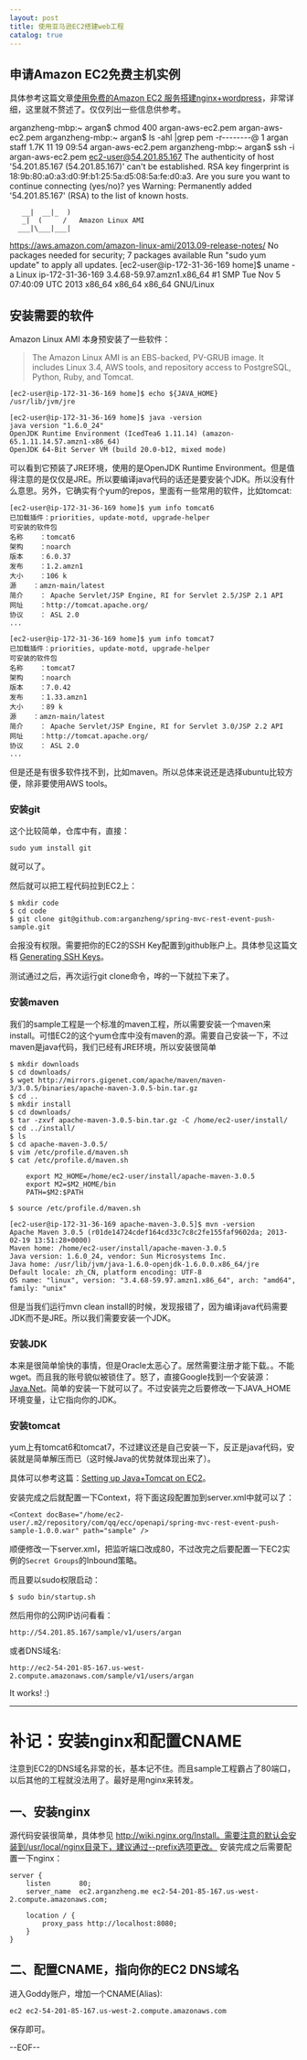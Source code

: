```yaml
---
layout: post
title: 使用亚马逊EC2搭建web工程
catalog: true
---
```



申请Amazon EC2免费主机实例
------------------------

具体参考这篇文章[使用免费的Amazon EC2 服务搭建nginx+wordpress](http://www.hiyangqi.com/linux/use-amazon-ec2-and-nginx-to-launch-wordpress.html)，非常详细，这里就不赘述了。仅仅列出一些信息供参考。


arganzheng-mbp:~ argan$ chmod 400 argan-aws-ec2.pem argan-aws-ec2.pem 
arganzheng-mbp:~ argan$ ls -ahl |grep pem
-r--------@  1 argan  staff   1.7K 11 19 09:54 argan-aws-ec2.pem
arganzheng-mbp:~ argan$ ssh -i argan-aws-ec2.pem ec2-user@54.201.85.167
The authenticity of host '54.201.85.167 (54.201.85.167)' can't be established.
RSA key fingerprint is 18:9b:80:a0:a3:d0:9f:b1:25:5a:d5:08:5a:fe:d0:a3.
Are you sure you want to continue connecting (yes/no)? yes
Warning: Permanently added '54.201.85.167' (RSA) to the list of known hosts.

       __|  __|_  )
       _|  (     /   Amazon Linux AMI
      ___|\___|___|

https://aws.amazon.com/amazon-linux-ami/2013.09-release-notes/
No packages needed for security; 7 packages available
Run "sudo yum update" to apply all updates.
[ec2-user@ip-172-31-36-169 home]$ uname -a
Linux ip-172-31-36-169 3.4.68-59.97.amzn1.x86_64 #1 SMP Tue Nov 5 07:40:09 UTC 2013 x86_64 x86_64 x86_64 GNU/Linux


安装需要的软件
------------


Amazon Linux AMI 本身预安装了一些软件：

> The Amazon Linux AMI is an EBS-backed, PV-GRUB image. It includes Linux 3.4, AWS tools, and repository access to PostgreSQL, Python, Ruby, and Tomcat.


	[ec2-user@ip-172-31-36-169 home]$ echo ${JAVA_HOME}
	/usr/lib/jvm/jre

	[ec2-user@ip-172-31-36-169 home]$ java -version
	java version "1.6.0_24"
	OpenJDK Runtime Environment (IcedTea6 1.11.14) (amazon-65.1.11.14.57.amzn1-x86_64)
	OpenJDK 64-Bit Server VM (build 20.0-b12, mixed mode)


可以看到它预装了JRE环境，使用的是OpenJDK Runtime Environment。但是值得注意的是仅仅是JRE。所以要编译java代码的话还是要安装个JDK。所以没有什么意思。另外，它确实有个yum的repos，里面有一些常用的软件，比如tomcat:

	[ec2-user@ip-172-31-36-169 home]$ yum info tomcat6
	已加载插件：priorities, update-motd, upgrade-helper
	可安装的软件包
	名称    ：tomcat6
	架构    ：noarch
	版本    ：6.0.37
	发布    ：1.2.amzn1
	大小    ：106 k
	源    ：amzn-main/latest
	简介    ： Apache Servlet/JSP Engine, RI for Servlet 2.5/JSP 2.1 API
	网址    ：http://tomcat.apache.org/
	协议    ： ASL 2.0
	...

	[ec2-user@ip-172-31-36-169 home]$ yum info tomcat7
	已加载插件：priorities, update-motd, upgrade-helper
	可安装的软件包
	名称    ：tomcat7
	架构    ：noarch
	版本    ：7.0.42
	发布    ：1.33.amzn1
	大小    ：89 k
	源    ：amzn-main/latest
	简介    ： Apache Servlet/JSP Engine, RI for Servlet 3.0/JSP 2.2 API
	网址    ：http://tomcat.apache.org/
	协议    ： ASL 2.0
	...

但是还是有很多软件找不到，比如maven。所以总体来说还是选择ubuntu比较方便，除非要使用AWS tools。


### 安装git

这个比较简单，仓库中有，直接：

	sudo yum install git

就可以了。

然后就可以把工程代码拉到EC2上：

	$ mkdir code
    $ cd code 
    $ git clone git@github.com:arganzheng/spring-mvc-rest-event-push-sample.git

会报没有权限。需要把你的EC2的SSH Key配置到github账户上。具体参见这篇文档 [Generating SSH Keys](https://help.github.com/articles/generating-ssh-keys)。

测试通过之后，再次运行git clone命令，哗的一下就拉下来了。

### 安装maven

我们的sample工程是一个标准的maven工程，所以需要安装一个maven来install。可惜EC2的这个yum仓库中没有maven的源。需要自己安装一下，不过maven是java代码，我们已经有JRE环境，所以安装很简单

    $ mkdir downloads
    $ cd downloads/
    $ wget http://mirrors.gigenet.com/apache/maven/maven-3/3.0.5/binaries/apache-maven-3.0.5-bin.tar.gz
    $ cd ..
    $ mkdir install
    $ cd downloads/
    $ tar -zxvf apache-maven-3.0.5-bin.tar.gz -C /home/ec2-user/install/
    $ cd ../install/
    $ ls
    $ cd apache-maven-3.0.5/
    $ vim /etc/profile.d/maven.sh
    $ cat /etc/profile.d/maven.sh

		export M2_HOME=/home/ec2-user/install/apache-maven-3.0.5
		export M2=$M2_HOME/bin
		PATH=$M2:$PATH 

    $ source /etc/profile.d/maven.sh

	[ec2-user@ip-172-31-36-169 apache-maven-3.0.5]$ mvn -version
	Apache Maven 3.0.5 (r01de14724cdef164cd33c7c8c2fe155faf9602da; 2013-02-19 13:51:28+0000)
	Maven home: /home/ec2-user/install/apache-maven-3.0.5
	Java version: 1.6.0_24, vendor: Sun Microsystems Inc.
	Java home: /usr/lib/jvm/java-1.6.0-openjdk-1.6.0.0.x86_64/jre
	Default locale: zh_CN, platform encoding: UTF-8
	OS name: "linux", version: "3.4.68-59.97.amzn1.x86_64", arch: "amd64", family: "unix"

但是当我们运行mvn clean install的时候，发现报错了，因为编译java代码需要JDK而不是JRE。所以我们需要安装一个JDK。


### 安装JDK

本来是很简单愉快的事情，但是Oracle太恶心了。居然需要注册才能下载。。不能wget。而且我的账号貌似被锁住了。怒了，直接Google找到一个安装源：[Java.Net](https://jdk6.java.net/download.html)。简单的安装一下就可以了。不过安装完之后要修改一下JAVA_HOME环境变量，让它指向你的JDK。

### 安装tomcat

yum上有tomcat6和tomcat7，不过建议还是自己安装一下，反正是java代码，安装就是简单解压而已（这时候Java的优势就体现出来了）。

具体可以参考这篇：[Setting up Java+Tomcat on EC2](https://sites.google.com/site/amistrongeryet/setting-up-java-tomcat-on-ec2)。

安装完成之后就配置一下Context，将下面这段配置加到server.xml中就可以了：

	<Context docBase="/home/ec2-user/.m2/repository/com/qq/ecc/openapi/spring-mvc-rest-event-push-sample-1.0.0.war" path="sample" />

顺便修改一下server.xml，把监听端口改成80，不过改完之后要配置一下EC2实例的`Secret Groups`的Inbound策略。

而且要以sudo权限启动：

    $ sudo bin/startup.sh

然后用你的公网IP访问看看：

	http://54.201.85.167/sample/v1/users/argan

或者DNS域名:

	http://ec2-54-201-85-167.us-west-2.compute.amazonaws.com/sample/v1/users/argan


It works! :)


----


补记：安装nginx和配置CNAME
=========================


注意到EC2的DNS域名非常的长，基本记不住。而且sample工程霸占了80端口，以后其他的工程就没法用了。最好是用nginx来转发。

一、安装nginx
-------------


源代码安装很简单，具体参见 http://wiki.nginx.org/Install。需要注意的默认会安装到/usr/local/nginx目录下，建议通过--prefix选项更改。
安装完成之后需要配置一下nginx：

	server {
        listen       80;
        server_name  ec2.arganzheng.me ec2-54-201-85-167.us-west-2.compute.amazonaws.com; 

        location / {
            proxy_pass http://localhost:8080;
        }
    }

    
二、配置CNAME，指向你的EC2 DNS域名
----------------------------------


进入Goddy账户，增加一个CNAME(Alias):

    ec2 ec2-54-201-85-167.us-west-2.compute.amazonaws.com
    
保存即可。

--EOF--

